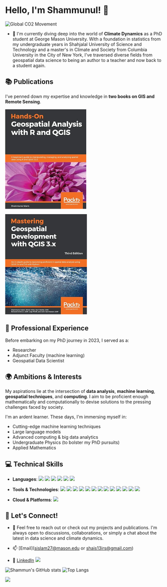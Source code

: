 # Hello, I'm Shammunul! 👋

![Global CO2 Movement](vorticity_animation3.gif)

- 🌱 I'm currently diving deep into the world of **Climate Dynamics** as a PhD student at George Mason University. With a foundation in statistics from my undergraduate years in Shahjalal University of Science and Technology and a master's in Climate and Society from Columbia University in the City of New York, I've traversed diverse fields from geospatial data science to being an author to a teacher and now back to a student again.

## 📚 Publications

I've penned down my expertise and knowledge in **two books on GIS and Remote Sensing**. 

![Hands-On Geospatial Analysis with R and QGIS: A beginner's guide to manipulating, managing, and analyzing spatial data using R and QGIS 3.2.2](1.png)

![Mastering Geospatial Development with QGIS 3.x: An in-depth guide to becoming proficient in spatial data analysis using QGIS 3.X](2.png)

## 💼 Professional Experience

Before embarking on my PhD journey in 2023, I served as a:
- Researcher
- Adjunct Faculty (machine learning)
- Geospatial Data Scientist

## 🌍 Ambitions & Interests

My aspirations lie at the intersection of **data analysis**, **machine learning**, **geospatial techniques**, and **computing**. I aim to be proficient enough mathematically and computationally to devise solutions to the pressing challenges faced by society.

I'm an ardent learner. These days, I'm immersing myself in:
- Cutting-edge machine learning techniques
- Large language models
- Advanced computing & big data analytics
- Undergraduate Physics (to bolster my PhD pursuits)
- Applied Mathematics

## 💻 Technical Skills

- **Languages**:
  ![](https://img.shields.io/badge/-Python-3776AB?logo=python&logoColor=white)
  ![](https://img.shields.io/badge/-R-276DC3?logo=r&logoColor=white)
  ![](https://img.shields.io/badge/-JavaScript-F7DF1E?logo=javascript&logoColor=black)
  ![](https://img.shields.io/badge/-Java-007396?logo=java&logoColor=white)
  ![](https://img.shields.io/badge/-C-A8B9CC?logo=c&logoColor=white)
  ![](https://img.shields.io/badge/-SQL-4479A1?logo=sql&logoColor=white)
  
- **Tools & Technologies**:
  ![](https://img.shields.io/badge/-TensorFlow-FF6F00?logo=tensorflow&logoColor=white)
  ![](https://img.shields.io/badge/-Keras-D00000?logo=keras&logoColor=white)
  ![](https://img.shields.io/badge/-PyTorch-EE4C2C?logo=pytorch&logoColor=white)
  ![](https://img.shields.io/badge/-Pandas-150458?logo=pandas&logoColor=white)
  ![](https://img.shields.io/badge/-Docker-2496ED?logo=docker&logoColor=white)
  ![](https://img.shields.io/badge/-Git-F05032?logo=git&logoColor=white)
  ![](https://img.shields.io/badge/-GitHub-181717?logo=github&logoColor=white)
  ![](https://img.shields.io/badge/-VSCode-007ACC?logo=visual%20studio%20code&logoColor=white)
  ![](https://img.shields.io/badge/-PySpark-007396?logo=apache-spark&logoColor=white)
  ![](https://img.shields.io/badge/-ArcGIS-00ACC1?logo=arcgis&logoColor=white)
  ![](https://img.shields.io/badge/-QGIS-589632?logo=qgis&logoColor=white)
  ![](https://img.shields.io/badge/-PostgreSQL-4169E1?logo=postgresql&logoColor=white)
  ![](https://img.shields.io/badge/-NoSQL-3CA206?logo=no-sql&logoColor=white)

- **Cloud & Platforms**:
  ![](https://img.shields.io/badge/-AWS-232F3E?logo=amazon%20aws&logoColor=white)

## 📣 Let's Connect!

- 💬 Feel free to reach out or check out my projects and publications. I'm always open to discussions, collaborations, or simply a chat about the latest in data science and climate dynamics.

- 📫 [Email](sislam27@mason.edu or shais13irs@gmail.com)
- 🔗 [LinkedIn](https://www.linkedin.com/in/shammunul/) ![](https://img.shields.io/badge/-LinkedIn-blue?logo=linkedin&logoColor=white)

![Shammun's GitHub stats](https://github-readme-stats.vercel.app/api?username=shammun&show_icons=true&theme=radical)
![Top Langs](https://github-readme-stats.vercel.app/api/top-langs/?username=shammun&layout=compact)

![](https://komarev.com/ghpvc/?username=shammun&color=blue&style=flat-square)
